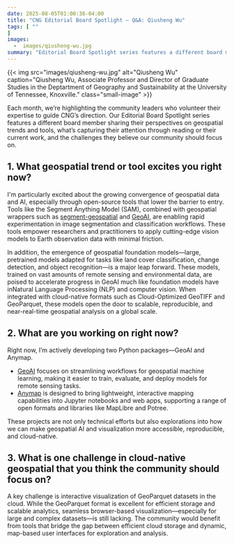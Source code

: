 ```yaml
---
date: 2025-08-05T01:00:38-04:00
title: "CNG Editorial Board Spotlight – Q&A: Qiusheng Wu"
tags: [ ""
]
images:
  -  images/qiusheng-wu.jpg
summary: "Editorial Board Spotlight series features a different board member sharing their perspectives on geospatial trends and tools, what’s capturing their attention through reading or their current work, and the challenges they believe our community should focus on."
---
```

{{< img src="images/qiusheng-wu.jpg" alt="Qiusheng Wu" caption="Qiusheng Wu, Associate Professor and Director of Graduate Studies in the Deptartment of Geography and Sustainability at the University of Tennessee, Knoxville." class="small-image" >}}

Each month, we’re highlighting the community leaders who volunteer their expertise to guide CNG’s direction. Our Editorial Board Spotlight series features a different board member sharing their perspectives on geospatial trends and tools, what’s capturing their attention through reading or their current work, and the challenges they believe our community should focus on.

## 1. What geospatial trend or tool excites you right now?

I'm particularly excited about the growing convergence of geospatial data and AI, especially through open-source tools that lower the barrier to entry. Tools like the Segment Anything Model (SAM), combined with geospatial wrappers such as [segment-geospatial](https://samgeo.gishub.org/) and [GeoAI](https://opengeoai.org/), are enabling rapid experimentation in image segmentation and classification workflows. These tools empower researchers and practitioners to apply cutting-edge vision models to Earth observation data with minimal friction.

In addition, the emergence of geospatial foundation models—large, pretrained models adapted for tasks like land cover classification, change detection, and object recognition—is a major leap forward. These models, trained on vast amounts of remote sensing and environmental data, are poised to accelerate progress in GeoAI much like foundation models have inNatural Language Processing (NLP) and computer vision. When integrated with cloud-native formats such as Cloud-Optimized GeoTIFF and GeoParquet, these models open the door to scalable, reproducible, and near-real-time geospatial analysis on a global scale.

## 2. What are you working on right now?

Right now, I’m actively developing two Python packages—GeoAI and Anymap.

- [GeoAI](https://opengeoai.org) focuses on streamlining workflows for geospatial machine learning, making it easier to train, evaluate, and deploy models for remote sensing tasks.  
- [Anymap](https://anymap.dev/) is designed to bring lightweight, interactive mapping capabilities into Jupyter notebooks and web apps, supporting a range of open formats and libraries like MapLibre and Potree.

These projects are not only technical efforts but also explorations into how we can make geospatial AI and visualization more accessible, reproducible, and cloud-native.

## 3. What is one challenge in cloud-native geospatial that you think the community should focus on?

A key challenge is interactive visualization of GeoParquet datasets in the cloud. While the GeoParquet format is excellent for efficient storage and scalable analytics, seamless browser-based visualization—especially for large and complex datasets—is still lacking. The community would benefit from tools that bridge the gap between efficient cloud storage and dynamic, map-based user interfaces for exploration and analysis.  
